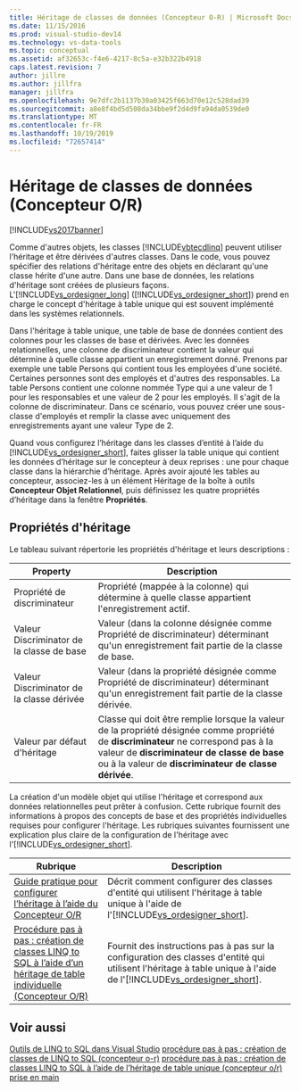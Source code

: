 ```yaml
---
title: Héritage de classes de données (Concepteur O-R) | Microsoft Docs
ms.date: 11/15/2016
ms.prod: visual-studio-dev14
ms.technology: vs-data-tools
ms.topic: conceptual
ms.assetid: af32653c-f4e6-4217-8c5a-e32b322b4918
caps.latest.revision: 7
author: jillre
ms.author: jillfra
manager: jillfra
ms.openlocfilehash: 9e7dfc2b1137b30a03425f663d70e12c528dad39
ms.sourcegitcommit: a8e8f4bd5d508da34bbe9f2d4d9fa94da0539de0
ms.translationtype: MT
ms.contentlocale: fr-FR
ms.lasthandoff: 10/19/2019
ms.locfileid: "72657414"
---
```

# <a name="data-class-inheritance-or-designer"></a>Héritage de classes de données (Concepteur O/R)
[!INCLUDE[vs2017banner](../includes/vs2017banner.md)]

Comme d'autres objets, les classes [!INCLUDE[vbtecdlinq](../includes/vbtecdlinq-md.md)] peuvent utiliser l'héritage et être dérivées d'autres classes. Dans le code, vous pouvez spécifier des relations d'héritage entre des objets en déclarant qu'une classe hérite d'une autre. Dans une base de données, les relations d'héritage sont créées de plusieurs façons. L'[!INCLUDE[vs_ordesigner_long](../includes/vs-ordesigner-long-md.md)] ([!INCLUDE[vs_ordesigner_short](../includes/vs-ordesigner-short-md.md)]) prend en charge le concept d'héritage à table unique qui est souvent implémenté dans les systèmes relationnels.

 Dans l'héritage à table unique, une table de base de données contient des colonnes pour les classes de base et dérivées. Avec les données relationnelles, une colonne de discriminateur contient la valeur qui détermine à quelle classe appartient un enregistrement donné. Prenons par exemple une table Persons qui contient tous les employées d'une société. Certaines personnes sont des employés et d'autres des responsables. La table Persons contient une colonne nommée Type qui a une valeur de 1 pour les responsables et une valeur de 2 pour les employés. Il s'agit de la colonne de discriminateur. Dans ce scénario, vous pouvez créer une sous-classe d'employés et remplir la classe avec uniquement des enregistrements ayant une valeur Type de 2.

 Quand vous configurez l’héritage dans les classes d’entité à l’aide du [!INCLUDE[vs_ordesigner_short](../includes/vs-ordesigner-short-md.md)], faites glisser la table unique qui contient les données d’héritage sur le concepteur à deux reprises : une pour chaque classe dans la hiérarchie d’héritage. Après avoir ajouté les tables au concepteur, associez-les à un élément Héritage de la boîte à outils **Concepteur Objet Relationnel**, puis définissez les quatre propriétés d’héritage dans la fenêtre **Propriétés**.

## <a name="inheritance-properties"></a>Propriétés d'héritage
 Le tableau suivant répertorie les propriétés d'héritage et leurs descriptions :

|Property|Description|
|--------------|-----------------|
|Propriété de discriminateur|Propriété (mappée à la colonne) qui détermine à quelle classe appartient l'enregistrement actif.|
|Valeur Discriminator de la classe de base|Valeur (dans la colonne désignée comme Propriété de discriminateur) déterminant qu'un enregistrement fait partie de la classe de base.|
|Valeur Discriminator de la classe dérivée|Valeur (dans la propriété désignée comme Propriété de discriminateur) déterminant qu'un enregistrement fait partie de la classe dérivée.|
|Valeur par défaut d'héritage|Classe qui doit être remplie lorsque la valeur de la propriété désignée comme propriété de **discriminateur** ne correspond pas à la valeur de **discriminateur de classe de base** ou à la valeur de **discriminateur de classe dérivée**.|

 La création d'un modèle objet qui utilise l'héritage et correspond aux données relationnelles peut prêter à confusion. Cette rubrique fournit des informations à propos des concepts de base et des propriétés individuelles requises pour configurer l'héritage. Les rubriques suivantes fournissent une explication plus claire de la configuration de l'héritage avec l'[!INCLUDE[vs_ordesigner_short](../includes/vs-ordesigner-short-md.md)].

|Rubrique|Description|
|-----------|-----------------|
|[Guide pratique pour configurer l’héritage à l’aide du Concepteur O/R](../data-tools/how-to-configure-inheritance-by-using-the-o-r-designer.md)|Décrit comment configurer des classes d'entité qui utilisent l'héritage à table unique à l'aide de l'[!INCLUDE[vs_ordesigner_short](../includes/vs-ordesigner-short-md.md)].|
|[Procédure pas à pas : création de classes LINQ to SQL à l’aide d’un héritage de table individuelle (Concepteur O/R)](../data-tools/walkthrough-creating-linq-to-sql-classes-by-using-single-table-inheritance-o-r-designer.md)|Fournit des instructions pas à pas sur la configuration des classes d'entité qui utilisent l'héritage à table unique à l'aide de l'[!INCLUDE[vs_ordesigner_short](../includes/vs-ordesigner-short-md.md)].|

## <a name="see-also"></a>Voir aussi
 [Outils de LINQ to SQL dans Visual Studio](../data-tools/linq-to-sql-tools-in-visual-studio2.md) [procédure pas à pas : création de classes de LINQ to SQL (concepteur o-r)](https://msdn.microsoft.com/library/35aad4a4-2e8a-46e2-ae09-5fbfd333c233) [procédure pas à pas : création de classes LINQ to SQL à l’aide de l’héritage de table unique (concepteur o/r)](../data-tools/walkthrough-creating-linq-to-sql-classes-by-using-single-table-inheritance-o-r-designer.md) [prise en main](https://msdn.microsoft.com/library/db8a557a-fef8-4f4f-bb91-8cff7250ee25)
